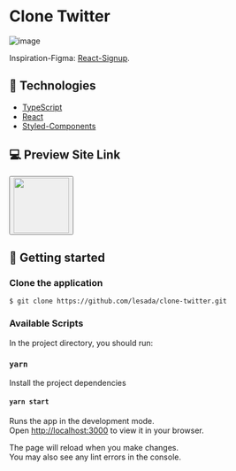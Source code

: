 # Clone Twitter

![image](https://user-images.githubusercontent.com/68572174/195689276-600de52e-646a-41d1-b702-67d2da5fae74.png)

Inspiration-Figma: [React-Signup](https://www.figma.com/file/iplx8vxEZYMVWi2bog8bJf/React-Signup?node-id=0%3A1).

## 🧪 Technologies

- [TypeScript](https://www.typescriptlang.org/)
- [React](https://reactjs.org/)
- [Styled-Components](https://styled-components.com/)

## 💻 Preview Site Link

<button>
<a href="https://lesada.github.io/clone-twitter/">
<img src="https://user-images.githubusercontent.com/68572174/195865629-c4573fa2-7593-4211-bed8-d3b0070340b1.png"  width="100">
</a>
</button>

## 🚀 Getting started

### Clone the application

`$ git clone https://github.com/lesada/clone-twitter.git`

### Available Scripts

In the project directory, you should run:

### `yarn`

Install the project dependencies

#### `yarn start`

Runs the app in the development mode.\
Open [http://localhost:3000](http://localhost:3000) to view it in your browser.

The page will reload when you make changes.\
You may also see any lint errors in the console.
